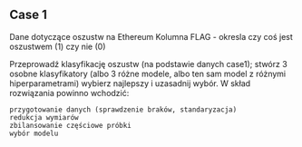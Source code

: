 ## Case 1

Dane dotyczące oszustw na Ethereum
Kolumna FLAG - okresla czy coś jest oszustwem (1) czy nie (0)

Przeprowadź klasyfikację oszustw (na podstawie danych case1); stwórz 3 osobne klasyfikatory (albo 3 różne modele, albo ten sam model z różnymi hiperparametrami) wybierz najlepszy i uzasadnij wybór.
W skład rozwiązania powinno wchodzić:

    przygotowanie danych (sprawdzenie braków, standaryzacja)
    redukcja wymiarów
    zbilansowanie częściowe próbki
    wybór modelu 

